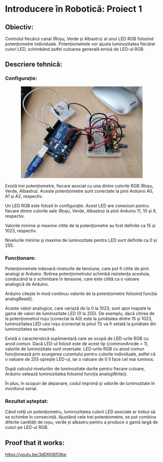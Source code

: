 # Introducere în Robotică: Proiect 1

## Obiectiv:
Controlul fiecărui canal (Roșu, Verde și Albastru) al unui LED RGB folosind potențiometre individuale. Potențiometrele vor ajusta luminozitatea fiecărei culori LED, schimbând astfel culoarea generală emisă de LED-ul RGB.

## Descriere tehnică:
### Configurație:

<p align="center">
  <img src="./media/Project 1.jpg" alt="Centered Image" width="400"/>
</p>

Există trei potențiometre, fiecare asociat cu una dintre culorile RGB (Roșu, Verde, Albastru). Aceste potențiometre sunt conectate la pinii Arduino A0, A1 și A2, respectiv.

Un LED RGB este folosit în configurație. Acest LED are conexiuni pentru fiecare dintre culorile sale (Roșu, Verde, Albastru) la pinii Arduino 11, 10 și 9, respectiv.

Valorile minime și maxime citite de la potențiometre au fost definite ca 15 și 1023, respectiv.

Nivelurile minime și maxime de luminozitate pentru LED sunt definite ca 0 și 255.

### Funcționare:

Potențiometrele măsoară nivelurile de tensiune, care pot fi citite de pinii analogi ai Arduino. Rotirea potențiometrului schimbă rezistența acestuia, conducând la o schimbare în tensiune, care este citită ca o valoare analogică de Arduino.

Arduino citește în mod continuu valorile de la potențiometre folosind funcția analogRead().

Aceste valori analogice, care variază de la 0 la 1023, sunt apoi mapate la gama de valori de luminozitate LED (0 la 255). De exemplu, dacă citirea de la potențiometrul roșu (conectat la A0) este la jumătatea dintre 15 și 1023, luminozitatea LED-ului roșu (conectat la pinul 11) va fi setată la jumătate din luminozitatea sa maximă.

Există o caracteristică suplimentară care se ocupă de LED-urile RGB cu anod comun. Dacă LED-ul folosit este de acest tip (commonAnode = 1), valorile de luminozitate sunt inversate. LED-urile RGB cu anod comun funcționează prin scurgerea curentului pentru culorile individuale, astfel că o valoare de 255 oprește LED-ul, iar o valoare de 0 îl face cel mai luminos.

După calculul nivelurilor de luminozitate dorite pentru fiecare culoare, Arduino setează luminozitatea folosind funcția analogWrite().

În plus, în scopuri de depanare, codul imprimă și valorile de luminozitate în monitorul serial.

### Rezultat așteptat:
Când rotiți un potențiometru, luminozitatea culorii LED asociate ar trebui să se schimbe în consecință. Ajustând cele trei potențiometre, se pot combina diferite cantități de roșu, verde și albastru pentru a produce o gamă largă de culori pe LED-ul RGB.

## Proof that it works:

https://youtu.be/3dDfjG6fO6w
